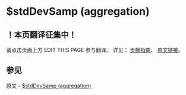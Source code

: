 # $stdDevSamp (aggregation)

## ！本页翻译征集中！

请点击页面上方 EDIT THIS PAGE 参与翻译。
详见：
[贡献指南]( https://github.com/JinMuInfo/MongoDB-Manual-zh/blob/master/CONTRIBUTING.md )、
[原文链接](  https://docs.mongodb.com/manual/reference/operator/aggregation/stdDevSamp/  )。
## 参见

原文 - [$stdDevSamp (aggregation)]( https://docs.mongodb.com/manual/reference/operator/aggregation/stdDevSamp/ )

